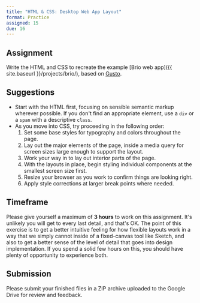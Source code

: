 ```yaml
---
title: "HTML & CSS: Desktop Web App Layout"
format: Practice
assigned: 15
due: 16
---
```


Assignment
----------

Write the HTML and CSS to recreate the example [Brio web app]({{ site.baseurl }}/projects/brio/), based on [Gusto](https://gusto.com).


Suggestions
-----------

- Start with the HTML first, focusing on sensible semantic markup wherever possible. If you don't find an appropriate element, use a `div` or a `span` with a descriptive `class`.
- As you move into CSS, try proceeding in the following order:
    1. Set some base styles for typography and colors throughout the page.
    2. Lay out the major elements of the page, inside a media query for screen sizes large enough to support the layout.
    3. Work your way in to lay out interior parts of the page.
    4. With the layouts in place, begin styling individual components at the smallest screen size first.
    5. Resize your browser as you work to confirm things are looking right.
    6. Apply style corrections at larger break points where needed.


Timeframe
---------

Please give yourself a maximum of **3 hours** to work on this assignment. It's unlikely you will get to every last detail, and that's OK. The point of this exercise is to get a better intuitive feeling for how flexible layouts work in a way that we simply cannot inside of a fixed-canvas tool like Sketch, and also to get a better sense of the level of detail that goes into design implementation. If you spend a solid few hours on this, you should have plenty of opportunity to experience both.


Submission
----------

Please submit your finished files in a ZIP archive uploaded to the Google Drive for review and feedback.
